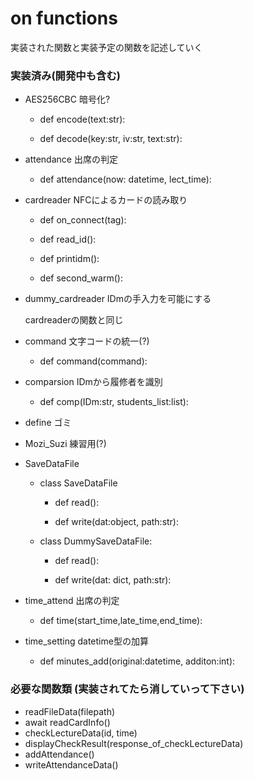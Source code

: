 # on functions

実装された関数と実装予定の関数を記述していく

### 実装済み(開発中も含む)
 
- AES256CBC 暗号化?

  - def encode(text:str):

  - def decode(key:str, iv:str, text:str):

- attendance 出席の判定

  - def attendance(now: datetime, lect_time):

- cardreader NFCによるカードの読み取り

  - def on_connect(tag):

  - def read_id():

  - def printidm():

  - def second_warm():

- dummy_cardreader IDmの手入力を可能にする

  cardreaderの関数と同じ

- command 文字コードの統一(?)

  - def command(command):

- comparsion IDmから履修者を識別

  - def comp(IDm:str, students_list:list):

- define ゴミ

- Mozi_Suzi 練習用(?)

- SaveDataFile 

  - class SaveDataFile

    - def read():

    - def write(dat:object, path:str):

  - class DummySaveDataFile:

    - def read():

    - def write(dat: dict, path:str):

- time_attend 出席の判定

  - def time(start_time,late_time,end_time):

- time_setting datetime型の加算

  - def minutes_add(original:datetime, additon:int):


### 必要な関数類 (実装されてたら消していって下さい)

- readFileData(filepath)
- await readCardInfo()
- checkLectureData(id, time)
- displayCheckResult(response_of_checkLectureData)
- addAttendance()
- writeAttendanceData()

